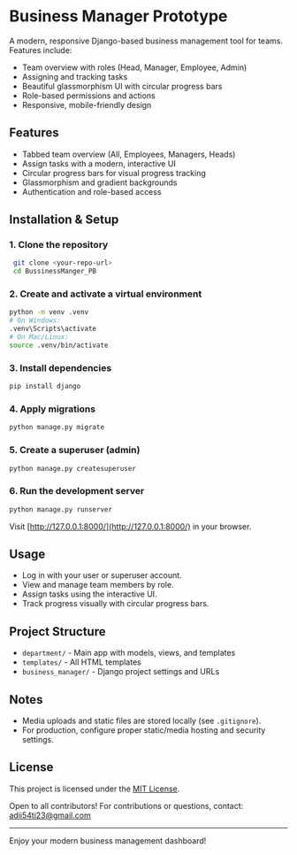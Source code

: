 # Business Manager Prototype

A modern, responsive Django-based business management tool for teams. Features include:
- Team overview with roles (Head, Manager, Employee, Admin)
- Assigning and tracking tasks
- Beautiful glassmorphism UI with circular progress bars
- Role-based permissions and actions
- Responsive, mobile-friendly design

## Features
- Tabbed team overview (All, Employees, Managers, Heads)
- Assign tasks with a modern, interactive UI
- Circular progress bars for visual progress tracking
- Glassmorphism and gradient backgrounds
- Authentication and role-based access

## Installation & Setup

### 1. Clone the repository
```bash
 git clone <your-repo-url>
 cd BussinessManger_PB
```

### 2. Create and activate a virtual environment
```bash
python -m venv .venv
# On Windows:
.venv\Scripts\activate
# On Mac/Linux:
source .venv/bin/activate
```

### 3. Install dependencies
```bash
pip install django
```

### 4. Apply migrations
```bash
python manage.py migrate
```

### 5. Create a superuser (admin)
```bash
python manage.py createsuperuser
```

### 6. Run the development server
```bash
python manage.py runserver
```

Visit [http://127.0.0.1:8000/](http://127.0.0.1:8000/) in your browser.

## Usage
- Log in with your user or superuser account.
- View and manage team members by role.
- Assign tasks using the interactive UI.
- Track progress visually with circular progress bars.

## Project Structure
- `department/` - Main app with models, views, and templates
- `templates/` - All HTML templates
- `business_manager/` - Django project settings and URLs

## Notes
- Media uploads and static files are stored locally (see `.gitignore`).
- For production, configure proper static/media hosting and security settings.

## License

This project is licensed under the [MIT License](LICENSE).

Open to all contributors! For contributions or questions, contact: adii54ti23@gmail.com

---

Enjoy your modern business management dashboard! 
